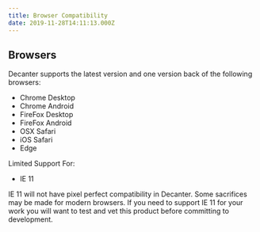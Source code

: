 ```yaml
---
title: Browser Compatibility
date: 2019-11-28T14:11:13.000Z
---
```

## Browsers

Decanter supports the latest version and one version back of the following browsers:

* Chrome Desktop
* Chrome Android 
* FireFox Desktop
* FireFox Android
* OSX Safari
* iOS Safari
* Edge 

Limited Support For:

* IE 11 

IE 11 will not have pixel perfect compatibility in Decanter. Some sacrifices may be made for modern browsers. If you need to support IE 11 for your work you will want to test and vet this product before committing to development.
